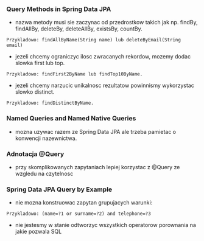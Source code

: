 ### Query Methods in Spring Data JPA
- nazwa metody musi sie zaczynac od przedrostkow takich jak np. findBy, findAllBy, deleteBy, deleteAllBy, 
existsBy, countBy. 
```text
Przykladowo: findAllByName(String name) lub deleteByEmail(String email)
```
- jezeli chcemy ograniczyc ilosc zwracanych rekordow, mozemy dodac slowka first lub top.
```text
Przykladowo: findFirst2ByName lub findTop10ByName.
```
- jezeli chcemy narzucic unikalnosc rezultatow powinnismy wykorzystac slowko distinct.
```text
Przykladowo: findDistinctByName.
```

### Named Queries and Named Native Queries
- mozna uzywac razem ze Spring Data JPA ale trzeba pamietac
o konwencji nazewnictwa.

### Adnotacja @Query
- przy skomplikowanych zapytaniach lepiej korzystac z @Query
ze wzgledu na czytelnosc

### Spring Data JPA Query by Example
- nie mozna konstruowac zapytan grupujacych warunki:
```text
Przykladowo: (name=?1 or surname=?2) and telephone=?3
```
- nie jestesmy w stanie odtworzyc wszystkich operatorow porownania na jakie pozwala SQL
